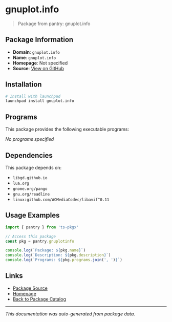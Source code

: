 # gnuplot.info

> Package from pantry: gnuplot.info

## Package Information

- **Domain**: `gnuplot.info`
- **Name**: `gnuplot.info`
- **Homepage**: Not specified
- **Source**: [View on GitHub](https://github.com/pkgxdev/pantry/tree/main/projects/gnuplot.info/package.yml)

## Installation

```bash
# Install with launchpad
launchpad install gnuplot.info
```

## Programs

This package provides the following executable programs:

*No programs specified*

## Dependencies

This package depends on:

- `libgd.github.io`
- `lua.org`
- `gnome.org/pango`
- `gnu.org/readline`
- `linux:github.com/AOMediaCodec/libavif^0.11`

## Usage Examples

```typescript
import { pantry } from 'ts-pkgx'

// Access this package
const pkg = pantry.gnuplotinfo

console.log(`Package: ${pkg.name}`)
console.log(`Description: ${pkg.description}`)
console.log(`Programs: ${pkg.programs.join(', ')}`)
```

## Links

- [Package Source](https://github.com/pkgxdev/pantry/tree/main/projects/gnuplot.info/package.yml)
- [Homepage](#)
- [Back to Package Catalog](../package-catalog.md)

---

*This documentation was auto-generated from package data.*

